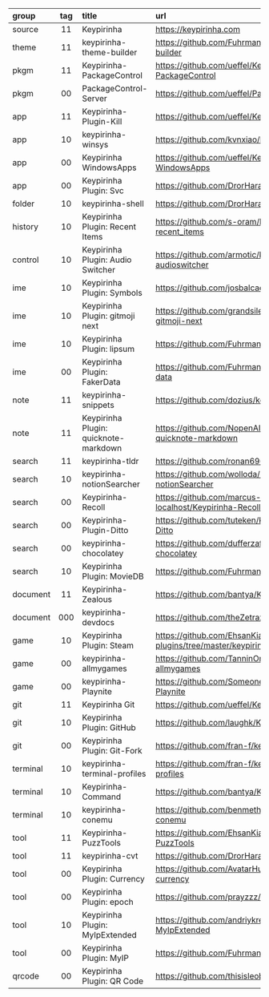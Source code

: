 group    | tag | title                                 | url
:-       | :-: | :-                                    | :-
source   | 11  | Keypirinha                            | https://keypirinha.com
theme    | 11  | keypirinha-theme-builder              | https://github.com/Fuhrmann/keypirinha-theme-builder
pkgm     | 11  | Keypirinha-PackageControl             | https://github.com/ueffel/Keypirinha-PackageControl
pkgm     | 00  | PackageControl-Server                 | https://github.com/ueffel/PackageControl-Server
app      | 11  | Keypirinha-Plugin-Kill                | https://github.com/ueffel/Keypirinha-Plugin-Kill
app      | 10  | keypirinha-winsys                     | https://github.com/kvnxiao/keypirinha-winsys
app      | 00  | Keypirinha WindowsApps                | https://github.com/ueffel/Keypirinha-WindowsApps
app      | 00  | Keypirinha Plugin: Svc                | https://github.com/DrorHarari/keypirinha-svc
folder   | 10  | keypirinha-shell                      | https://github.com/DrorHarari/keypirinha-shell
history  | 10  | Keypirinha Plugin: Recent Items       | https://github.com/s-oram/keypirinha-recent_items
control  | 10  | Keypirinha Plugin: Audio Switcher     | https://github.com/armotic/keypirinha-audioswitcher
ime      | 10  | Keypirinha Plugin: Symbols            | https://github.com/josbalcaen/keypirinha-symbols
ime      | 10  | Keypirinha Plugin: gitmoji next       | https://github.com/grandsilence/keypirinha-gitmoji-next
ime      | 10  | Keypirinha Plugin: lipsum             | https://github.com/Fuhrmann/keypirinha-lipsum
ime      | 00  | Keypirinha Plugin: FakerData          | https://github.com/Fuhrmann/keypirinha-faker-data
note     | 11  | keypirinha-snippets                   | https://github.com/dozius/keypirinha-snippets
note     | 11  | Keypirinha Plugin: quicknote-markdown | https://github.com/NopenAI/keypirinha-quicknote-markdown
search   | 11  | keypirinha-tldr                       | https://github.com/ronan696/keypirinha-tldr
search   | 10  | keypirinha-notionSearcher             | https://github.com/wolloda/keypirinha-notionSearcher
search   | 00  | Keypirinha-Recoll                     | https://github.com/marcus-at-localhost/Keypirinha-Recoll
search   | 00  | Keypirinha-Plugin-Ditto               | https://github.com/tuteken/Keypirinha-Plugin-Ditto
search   | 00  | keypirinha-chocolatey                 | https://github.com/dufferzafar/keypirinha-chocolatey
search   | 10  | Keypirinha Plugin: MovieDB            | https://github.com/Fuhrmann/keypirinha-moviedb
document | 11  | Keypirinha-Zealous                    | https://github.com/bantya/Keypirinha-Zealous
document | 000 | keypirinha-devdocs                    | https://github.com/theZetrax/keypirinha-devdocs
game     | 10  | Keypirinha Plugin: Steam              | https://github.com/EhsanKia/keypirinha-plugins/tree/master/keypirinha-steam
game     | 00  | keypirinha-allmygames                 | https://github.com/TanninOne/keypirinha-allmygames
game     | 00  | keypirinha-Playnite                   | https://github.com/SomeoneIsWorking/keypirinha-Playnite
git      | 11  | Keypirinha Git                        | https://github.com/ueffel/Keypirinha-Git
git      | 10  | Keypirinha Plugin: GitHub             | https://github.com/laughk/Keypirinha-GitHub
git      | 00  | Keypirinha Plugin: Git-Fork           | https://github.com/fran-f/keypirinha-git-fork
terminal | 10  | keypirinha-terminal-profiles          | https://github.com/fran-f/keypirinha-terminal-profiles
terminal | 10  | Keypirinha-Command                    | https://github.com/bantya/Keypirinha-Command
terminal | 10  | keypirinha-conemu                     | https://github.com/benmetheny/keypirinha-conemu
tool     | 11  | Keypirinha-PuzzTools                  | https://github.com/EhsanKia/Keypirinha-PuzzTools
tool     | 11  | keypirinha-cvt                        | https://github.com/DrorHarari/keypirinha-cvt
tool     | 00  | Keypirinha Plugin: Currency           | https://github.com/AvatarHurden/keypirinha-currency
tool     | 00  | Keypirinha Plugin: epoch              | https://github.com/prayzzz/keypirinha-epoch
tool     | 10  | Keypirinha Plugin: MyIpExtended       | https://github.com/andriykrefer/Keypirinha-MyIpExtended
tool     | 00  | Keypirinha Plugin: MyIP               | https://github.com/Fuhrmann/keypirinha-myip
qrcode   | 00  | Keypirinha Plugin: QR Code            | https://github.com/thisisleobro/Keypirinha-qrcode